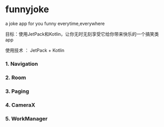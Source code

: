 # funnyjoke
a joke app for you funny everytime,everywhere

目标：使用JetPack和Kotlin，让你无时无刻享受它给你带来快乐的一个搞笑类app

使用技术 ： JetPack + Kotlin

### 1. Navigation
### 2. Room
### 3. Paging
### 4. CameraX
### 5. WorkManager